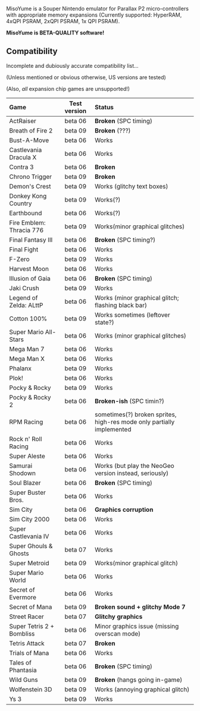 
MisoYume is a Souper Nintendo emulator for
Parallax P2 micro-controllers with appropriate memory expansions
(Currently supported: HyperRAM, 4xQPI PSRAM, 2xQPI PSRAM, 1x QPI PSRAM).

**MisoYume is BETA-QUALITY software!**

## Compatibility

Incomplete and dubiously accurate compatibility list...

(Unless mentioned or obvious otherwise, US versions are tested)

(Also, _all_ expansion chip games are unsupported!)

|Game                     |Test version|Status|
|:------------------------|:----------:|:-----|
|ActRaiser                |beta 06     |**Broken** (SPC timing)|
|Breath of Fire 2         |beta 09     |**Broken** (???)|
|Bust-A-Move              |beta 06     |Works|
|Castlevania Dracula X    |beta 06     |Works|
|Contra 3                 |beta 06     |**Broken**|
|Chrono Trigger           |beta 09     |**Broken**|
|Demon's Crest            |beta 09     |Works (glitchy text boxes)|
|Donkey Kong Country      |beta 09     |Works(?)|
|Earthbound               |beta 06     |Works(?)|
|Fire Emblem: Thracia 776 |beta 09     |Works(minor graphical glitches)|
|Final Fantasy III        |beta 06     |**Broken** (SPC timing?)|
|Final Fight              |beta 06     |Works|
|F-Zero                   |beta 09     |Works|
|Harvest Moon             |beta 06     |Works|
|Illusion of Gaia         |beta 06     |**Broken** (SPC timing)|
|Jaki Crush               |beta 09     |Works|
|Legend of Zelda: ALttP   |beta 06     |Works (minor graphical glitch; flashing black bar)|
|Cotton 100%              |beta 09     |Works sometimes (leftover state?)|
|Super Mario All-Stars    |beta 06     |Works (minor graphical glitches)|
|Mega Man 7               |beta 06     |Works|
|Mega Man X               |beta 06     |Works|
|Phalanx                  |beta 09     |Works|
|Plok!                    |beta 06     |Works|
|Pocky & Rocky            |beta 09     |Works|
|Pocky & Rocky 2          |beta 06     |**Broken-ish** (SPC timin?)|
|RPM Racing               |beta 06     |sometimes(?) broken sprites, high-res mode only partially implemented|
|Rock n' Roll Racing      |beta 06     |Works|
|Super Aleste             |beta 06     |Works|
|Samurai Shodown          |beta 06     |Works (but play the NeoGeo version instead, seriously)|
|Soul Blazer              |beta 06     |**Broken** (SPC timing)|
|Super Buster Bros.       |beta 06     |Works|
|Sim City                 |beta 06     |**Graphics corruption**|
|Sim City 2000            |beta 06     |Works|
|Super Castlevania IV     |beta 06     |Works|
|Super Ghouls & Ghosts    |beta 07     |Works|
|Super Metroid            |beta 09     |Works(minor graphical glitch)|
|Super Mario World        |beta 06     |Works|
|Secret of Evermore       |beta 06     |Works|
|Secret of Mana           |beta 09     |**Broken sound + glitchy Mode 7**|
|Street Racer             |beta 07     |**Glitchy graphics**|
|Super Tetris 2 + Bombliss|beta 06     |Minor graphics issue (missing overscan mode)|
|Tetris Attack            |beta 07     |**Broken**|
|Trials of Mana           |beta 06     |Works|
|Tales of Phantasia       |beta 06     |**Broken** (SPC timing)|
|Wild Guns                |beta 09     |**Broken** (hangs going in-game)|
|Wolfenstein 3D           |beta 09     |Works (annoying graphical glitch)|
|Ys 3                     |beta 09     |Works|





